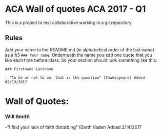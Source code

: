 # ACA Wall of quotes ACA 2017 - Q1

This is a project to test collaborative working in a git repository. 

## Rules

Add your name to the README.md (in alphabetical order of the last name) as a h3 `### Your name`. Underneath the name you add one quote that you like each time before class. 
So your section should look something like this: 

```
### Firstname Lastname

- "To be or not to be, that is the question" (Shakespeare) Added 02/13/2017
```

# Wall of Quotes:
### Will Smith

-"I find your lack of faith disturbing" (Darth Vader) Added 2/14/2017